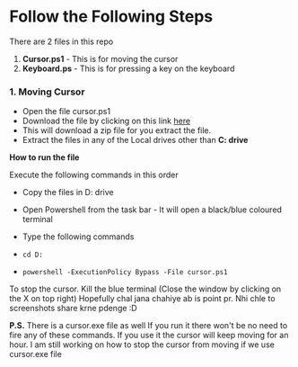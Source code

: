 # **Follow the Following Steps**

There are 2 files in this repo 
1. **Cursor.ps1**  - This is for moving the cursor
2. **Keyboard.ps**  - This is for pressing a key on the keyboard

### **1. Moving Cursor**


- Open the file cursor.ps1
- Download the file by clicking on this link [here](https://github.com/Darth-Knight/powerShell/archive/refs/heads/main.zip)
- This will download a zip file for you extract the file. 
- Extract the files in any of the Local drives other than **C: drive**

**How to run the file** 

Execute the following commands in this order
- Copy the files in D: drive
- Open Powershell from the task bar - It will open a black/blue coloured terminal
- Type the following commands 
- ```cd D:```
  
- ```powershell -ExecutionPolicy Bypass -File cursor.ps1```


To stop the cursor. Kill the blue terminal (Close the window by clicking on the X on top right)
Hopefully chal jana chahiye ab is point pr. Nhi chle to screenshots share krne pdenge :D

**P.S.** There is a cursor.exe file as well If you run it there won't be no need to fire any of these commands.
If you use it the cursor will keep moving for an hour. I am still working on how to stop the cursor from moving if we use cursor.exe file

